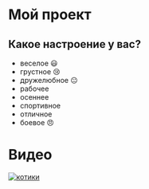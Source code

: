 # Мой проект

## Какое настроение у вас?
* веселое :smiley:
* грустное :cry:
* дружелюбное :neutral_face:
* рабочее
* осеннее
* спортивное
* отличное
* боевое :angry:
# Видео

[![котики](https://pic.rutubelist.ru/userappearance/26/e7/26e75d16fdf1b3a9d49f0fcf91382a9d.jpeg)](https://youtu.be/-452p_9ESbM)
